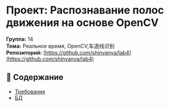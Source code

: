 # Проект: Распознавание полос движения на основе OpenCV

**Группа:** 14  
**Тема:** Реальное время, OpenCV,车道线识别  
**Репозиторий:** [https://github.com/shinyanya/lab4](https://github.com/shinyanya/lab4)

## 📌 Содержание
- [Требования](wiki/Требования)
- [БД](docs/БД_описание.md)
